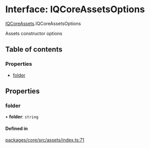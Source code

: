 # Interface: IQCoreAssetsOptions

[IQCoreAssets](../modules/IQCoreAssets.md).IQCoreAssetsOptions

Assets constructor options

## Table of contents

### Properties

- [folder](IQCoreAssets.IQCoreAssetsOptions.md#folder)

## Properties

### folder

• **folder**: `string`

#### Defined in

[packages/core/src/assets/index.ts:71](https://github.com/iniquitybbs/iniquity/blob/ab60d91/packages/core/src/assets/index.ts#L71)
